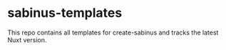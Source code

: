 # sabinus-templates

This repo contains all templates for create-sabinus and tracks the latest Nuxt version.
